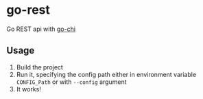 # go-rest

Go REST api with [go-chi](https://github.com/go-chi/chi)

## Usage

1. Build the project
2. Run it, specifying the config path either in environment variable `CONFIG_Path`
or with `--config` argument
3. It works!
